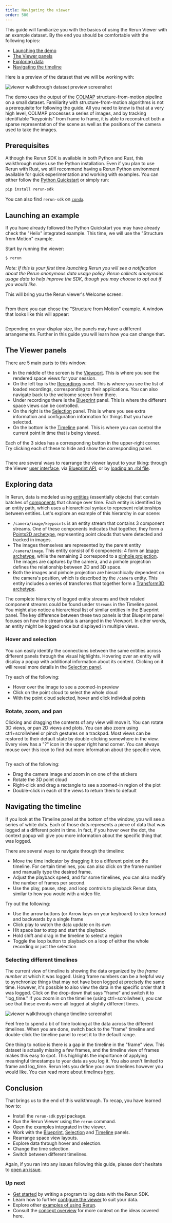 ```yaml
---
title: Navigating the viewer
order: 500
---
```


This guide will familiarize you with the basics of using the Rerun Viewer with an example dataset. By the end you should be comfortable with the following topics:

-   [Launching the demo](#launching-the-demo)
-   [The Viewer panels](#the-viewer-panels)
-   [Exploring data](#exploring-data)
-   [Navigating the timeline](#navigating-the-timeline)

Here is a preview of the dataset that we will be working with:

<picture>
  <source media="(max-width: 480px)" srcset="https://static.rerun.io/viewer_walkthrough0_preview/d63e6774d94ff403d51355bacdfee9a3e7751dcf/480w.png">
  <source media="(max-width: 768px)" srcset="https://static.rerun.io/viewer_walkthrough0_preview/d63e6774d94ff403d51355bacdfee9a3e7751dcf/768w.png">
  <source media="(max-width: 1024px)" srcset="https://static.rerun.io/viewer_walkthrough0_preview/d63e6774d94ff403d51355bacdfee9a3e7751dcf/1024w.png">
  <img src="https://static.rerun.io/viewer_walkthrough0_preview/d63e6774d94ff403d51355bacdfee9a3e7751dcf/full.png" alt="viewer walkthrough dataset preview screenshot">
</picture>

The demo uses the output of the [COLMAP](https://colmap.github.io/) structure-from-motion pipeline on a small dataset.
Familiarity with structure-from-motion algorithms is not a prerequisite for following the guide. All you need to know is
that at a very high level, COLMAP processes a series of images, and by tracking identifiable "keypoints" from frame to
frame, it is able to reconstruct both a sparse representation of the scene as well as the positions of the camera used
to take the images.

## Prerequisites

Although the Rerun SDK is available in both Python and Rust, this walkthrough makes use the Python installation. Even if
you plan to use Rerun with Rust, we still recommend having a Rerun Python environment available for quick
experimentation and working with examples. You can either follow the [Python Quickstart](./quick-start/python.md) or simply run:

```bash
pip install rerun-sdk
```

You can also find `rerun-sdk` on [`conda`](https://github.com/conda-forge/rerun-sdk-feedstock).

## Launching an example

If you have already followed the Python Quickstart you may have already check the "Helix" integrated example. This time, we will use the "Structure from Motion" example.

Start by running the viewer:

```bash
$ rerun
```

_Note: If this is your first time launching Rerun you will see a notification about the Rerun anonymous data usage
policy. Rerun collects anonymous usage data to help improve the SDK, though you may choose to opt out if you would
like._

This will bring you the Rerun viewer's Welcome screen:

<img src="https://static.rerun.io/welcome-screen/91f9bb2beca6c88ec3bfcdbeb0377d9164457f48/full.png" alt="">
  <source media="(max-width: 480px)" srcset="https://static.rerun.io/welcome-screen/91f9bb2beca6c88ec3bfcdbeb0377d9164457f48/480w.png">
  <source media="(max-width: 768px)" srcset="https://static.rerun.io/welcome-screen/91f9bb2beca6c88ec3bfcdbeb0377d9164457f48/768w.png">
  <source media="(max-width: 1024px)" srcset="https://static.rerun.io/welcome-screen/91f9bb2beca6c88ec3bfcdbeb0377d9164457f48/1024w.png">
  <source media="(max-width: 1200px)" srcset="https://static.rerun.io/welcome-screen/91f9bb2beca6c88ec3bfcdbeb0377d9164457f48/1200w.png">
</picture>

From there you can chose the "Structure from Motion" example. A window that looks like this will appear:

<picture>
  <img src="https://static.rerun.io/viewer_walkthrough_car_open/b5fa19d6bee481142b01b253ff63eef4066e1c96/full.png" alt="">
  <source media="(max-width: 480px)" srcset="https://static.rerun.io/viewer_walkthrough_car_open/b5fa19d6bee481142b01b253ff63eef4066e1c96/480w.png">
  <source media="(max-width: 768px)" srcset="https://static.rerun.io/viewer_walkthrough_car_open/b5fa19d6bee481142b01b253ff63eef4066e1c96/768w.png">
  <source media="(max-width: 1024px)" srcset="https://static.rerun.io/viewer_walkthrough_car_open/b5fa19d6bee481142b01b253ff63eef4066e1c96/1024w.png">
  <source media="(max-width: 1200px)" srcset="https://static.rerun.io/viewer_walkthrough_car_open/b5fa19d6bee481142b01b253ff63eef4066e1c96/1200w.png">
</picture>

Depending on your display size, the panels may have a different arrangements. Further in this guide you will learn how you can change that.

## The Viewer panels

There are 5 main parts to this window:

-   In the middle of the screen is the [Viewport](../reference/viewer/viewport.md). This is where you see the rendered
    space views for your session.
-   On the left top is the [Recordings](../concepts/apps-and-recordings.md) panel. This is where you see the list of loaded
    recordings, corresponding to their applications. You can also navigate back to the welcome screen from there.
-   Under recordings there is the [Blueprint](../reference/viewer/blueprint.md) panel. This is where the different space views can be
    controlled.
-   On the right is the [Selection](../reference/viewer/selection.md) panel. This is where you see extra information
    and configuration information for things that you have selected.
-   On the bottom is the [Timeline](../reference/viewer/timeline.md) panel. This is where you can control the current
    point in time that is being viewed.

Each of the 3 sides has a corresponding button in the upper-right corner. Try clicking each of these to hide and
show the corresponding panel.

<picture>
  <img src="https://static.rerun.io/viewer_walkthrough_car_toggle_panels/438e5e3fd70da11d15426e1d33510c60e0128dc8/full.png" alt="">
  <source media="(max-width: 480px)" srcset="https://static.rerun.io/viewer_walkthrough_car_toggle_panels/438e5e3fd70da11d15426e1d33510c60e0128dc8/480w.png">
  <source media="(max-width: 768px)" srcset="https://static.rerun.io/viewer_walkthrough_car_toggle_panels/438e5e3fd70da11d15426e1d33510c60e0128dc8/768w.png">
  <source media="(max-width: 1024px)" srcset="https://static.rerun.io/viewer_walkthrough_car_toggle_panels/438e5e3fd70da11d15426e1d33510c60e0128dc8/1024w.png">
  <source media="(max-width: 1200px)" srcset="https://static.rerun.io/viewer_walkthrough_car_toggle_panels/438e5e3fd70da11d15426e1d33510c60e0128dc8/1200w.png">
</picture>

There are several ways to rearrange the viewer layout to your liking: through the Viewer [user interface](configure-the-viewer/interactively.md),
via [Blueprint API](configure-the-viewer/through-code-tutorial.md), or by [loading an .rbl file](configure-the-viewer/save-and-load.md).

## Exploring data

In Rerun, data is modeled using [entities](../concepts/entity-component.md) (essentially objects) that contain batches of [components](../reference/types/components.md)
that change over time. Each entity is identified by an entity path, which uses a hierarchical syntax to represent relationships between entities.
Let's explore an example of this hierarchy in our scene:

-   `/camera/image/keypoints` is an entity stream that contains 3 component streams. One of these components indicates that together, they form a [Points2D archetype](../reference/types/archetypes/points2d.md),
    representing point clouds that were detected and tracked in images.
-   The images themselves are represented by the parent entity `/camera/image`. This entity consist of 6 components: 4 form an [Image archetype](../reference/types/archetypes/image.md),
    while the remaining 2 correspond to a [pinhole projection](../reference/types/archetype/pinhole.md). The images are captures by the camera, and a pinhole projection defines the relationship between 2D and 3D space.
-   Both the images and pinhole projection are hierarchically dependent on the camera's position, which is described by the `/camera` entity. This entity includes a series of transforms that together form a [Transform3D archetype](../reference/types/archetypes/transform3d.md).

The complete hierarchy of logged entity streams and their related component streams could be found under `Streams` in the Timeline panel. You might also notice a hierarchical list of similar entities in the Blueprint panel. The key difference between these two panels is that Blueprint panel focuses on how the stream data is arranged in the Viewport. In other words, an entity might be logged once but displayed in multiple views.

### Hover and selection

You can easily identify the connections between the same entities across different panels through the visual highlights. Hovering over an entity will
display a popup with additional information about its content. Clicking on it will reveal more details in the [Selection panel](../reference/viewer/selection.md).

Try each of the following:

-   Hover over the image to see a zoomed-in preview
-   Click on the point cloud to select the whole cloud
-   With the point cloud selected, hover and click individual points

### Rotate, zoom, and pan

Clicking and dragging the contents of any view will move it. You can rotate 3D views, or pan 2D views and plots. You can
also zoom using ctrl+scrollwheel or pinch gestures on a trackpad. Most views can be restored to their default state by
double-clicking somewhere in the view. Every view has a "?" icon in the upper right hand corner. You can always mouse
over this icon to find out more information about the specific view.

<picture>
  <img src="https://static.rerun.io/viewer_walkthrough_car_question/a215bd2234a0484ca5187e34d119bacc1ff260cb/full.png" alt="">
  <source media="(max-width: 480px)" srcset="https://static.rerun.io/viewer_walkthrough_car_question/a215bd2234a0484ca5187e34d119bacc1ff260cb/480w.png">
  <source media="(max-width: 768px)" srcset="https://static.rerun.io/viewer_walkthrough_car_question/a215bd2234a0484ca5187e34d119bacc1ff260cb/768w.png">
  <source media="(max-width: 1024px)" srcset="https://static.rerun.io/viewer_walkthrough_car_question/a215bd2234a0484ca5187e34d119bacc1ff260cb/1024w.png">
  <source media="(max-width: 1200px)" srcset="https://static.rerun.io/viewer_walkthrough_car_question/a215bd2234a0484ca5187e34d119bacc1ff260cb/1200w.png">
</picture>

Try each of the following:

-   Drag the camera image and zoom in on one of the stickers
-   Rotate the 3D point cloud
-   Right-click and drag a rectangle to see a zoomed-in region of the plot
-   Double-click in each of the views to return them to default

## Navigating the timeline

If you look at the Timeline panel at the bottom of the window, you will see a series of white dots. Each of those dots
represents a piece of data that was logged at a different point in time. In fact, if you hover over the dot, the context popup will give you more information about
the specific thing that was logged.

There are several ways to navigate through the timeline:

-   Move the time indicator by dragging it to a different point on the timeline.
    For certain timelines, you can also click on the frame number and manually type the desired frame.
-   Adjust the playback speed, and for some timelines, you can also modify the number of frames per second.
-   Use the play, pause, step, and loop controls to playback Rerun data, similar to how you would with a video file.

Try out the following:

-   Use the arrow buttons (or Arrow keys on your keyboard) to step forward and backwards by a single frame
-   Click play to watch the data update on its own
-   Hit space bar to stop and start the playback
-   Hold shift and drag in the timeline to select a region
-   Toggle the loop button to playback on a loop of either the whole recording or just the selection

### Selecting different timelines

The current view of timeline is showing the data organized by the _frame number_ at which it was logged. Using frame
numbers can be a helpful way to synchronize things that may not have been logged at precisely the same time. However,
it's possible to also view the data in the specific order that it was logged. Click on the drop-down that says "frame"
and switch it to "log_time." If you zoom in on the timeline (using ctrl+scrollwheel), you can see that these events were
all logged at slightly different times.

<picture>
  <source media="(max-width: 480px)" srcset="https://static.rerun.io/viewer_walkthrough7_log_time/b6a4ce41f51e338270240e394140bd4d8a68f6bf/480w.png">
  <source media="(max-width: 768px)" srcset="https://static.rerun.io/viewer_walkthrough7_log_time/b6a4ce41f51e338270240e394140bd4d8a68f6bf/768w.png">
  <source media="(max-width: 1024px)" srcset="https://static.rerun.io/viewer_walkthrough7_log_time/b6a4ce41f51e338270240e394140bd4d8a68f6bf/1024w.png">
  <source media="(max-width: 1200px)" srcset="https://static.rerun.io/viewer_walkthrough7_log_time/b6a4ce41f51e338270240e394140bd4d8a68f6bf/1200w.png">
  <img src="https://static.rerun.io/viewer_walkthrough7_log_time/b6a4ce41f51e338270240e394140bd4d8a68f6bf/full.png" alt="viewer walkthrough change timeline screenshot">
</picture>

Feel free to spend a bit of time looking at the data across the different timelines. When you are done, switch back
to the "frame" timeline and double-click the timeline panel to reset it to the default range.

One thing to notice is there is a gap in the timeline in the "frame" view. This dataset is actually missing a few
frames, and the timeline view of frames makes this easy to spot. This highlights the importance of applying meaningful
timestamps to your data as you log it. You also aren't limited to frame and log_time. Rerun lets you define your own
timelines however you would like. You can read more about timelines [here](../concepts/timelines.md).

## Conclusion

That brings us to the end of this walkthrough. To recap, you have learned how to:

-   Install the `rerun-sdk` pypi package.
-   Run the Rerun Viewer using the `rerun` command.
-   Open the examples integrated in the viewer.
-   Work with the [Blueprint](../reference/viewer/blueprint.md), [Selection](../reference/viewer/selection.md) and [Timeline](../reference/viewer/timeline.md) panels.
-   Rearrange space view layouts.
-   Explore data through hover and selection.
-   Change the time selection.
-   Switch between different timelines.

Again, if you ran into any issues following this guide, please don't hesitate to [open an issue](https://github.com/rerun-io/rerun/issues/new/choose).

### Up next

-   [Get started](./quick-start) by writing a program to log data with the Rerun SDK.
-   Learn how to further [configure the viewer](./configure-the-viewer) to suit your data.
-   Explore other [examples of using Rerun](/examples).
-   Consult the [concept overview](../concepts.md) for more context on the ideas covered here.
